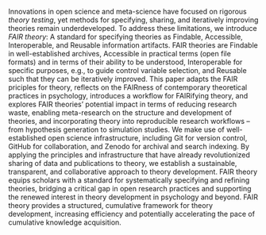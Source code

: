 Innovations in open science and meta-science have focused on rigorous *theory testing*,
yet methods for specifying, sharing, and iteratively improving theories remain underdeveloped.
To address these limitations, we introduce *FAIR theory*:
A standard for specifying theories as Findable, Accessible, Interoperable, and Reusable information artifacts.
FAIR theories are Findable in well-established archives,
Accessible in practical terms (open file formats) and in terms of their ability to be understood,
Interoperable for specific purposes, e.g., to guide control variable selection,
and
Reusable such that they can be iteratively improved.
This paper adapts the FAIR priciples for theory,
reflects on the FAIRness of contemporary theoretical practices in psychology,
introduces a workflow for FAIRifying theory,
and explores FAIR theories’ potential impact in terms of reducing research waste,
enabling meta-research on the structure and development of theories,
and incorporating theory into reproducible research workflows – from hypothesis generation to simulation studies.
We make use of well-established open science infrastructure, including
Git for version control, GitHub for collaboration, and Zenodo for archival and search indexing.
By applying the principles and infrastructure that have already revolutionized sharing of data and publications to theory, 
we establish a sustainable, transparent, and collaborative approach to theory development.
FAIR theory equips scholars with a standard for systematically specifying and refining theories, bridging a critical gap in open research practices and supporting the renewed interest in theory development in psychology and beyond.
FAIR theory provides a structured, cumulative framework for theory development, increasing efficiency and potentially accelerating the pace of cumulative knowledge acquisition.